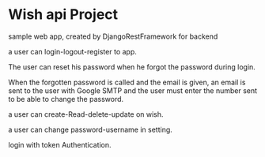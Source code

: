 # Wish api Project 

sample web app, created by DjangoRestFramework for backend

a user can login-logout-register to app.

The user can reset his password when he forgot the password during login.

When the forgotten password is called and the email is given, an email is sent to the user with Google SMTP and the user must enter the number sent to be able to change the password.

a user can create-Read-delete-update on wish.

a user can change password-username in setting.

login with token Authentication.

